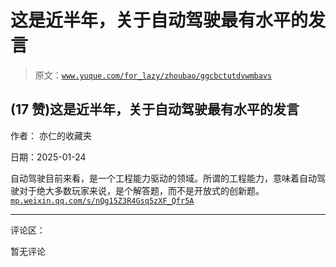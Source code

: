 # 这是近半年，关于自动驾驶最有水平的发言

> 原文：[`www.yuque.com/for_lazy/zhoubao/ggcbctutdvwmbavs`](https://www.yuque.com/for_lazy/zhoubao/ggcbctutdvwmbavs)

## (17 赞)这是近半年，关于自动驾驶最有水平的发言

作者： 亦仁的收藏夹

日期：2025-01-24

自动驾驶目前来看，是一个工程能力驱动的领域。所谓的工程能力，意味着自动驾驶对于绝大多数玩家来说，是个解答题，而不是开放式的创新题。 [`mp.weixin.qq.com/s/nQg15Z3R4Gsq5zXF_Qfr5A`](https://mp.weixin.qq.com/s/nQg15Z3R4Gsq5zXF_Qfr5A)

* * *

评论区：

暂无评论